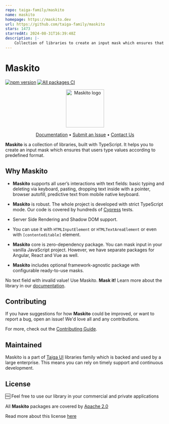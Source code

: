 ```yaml
---
repo: taiga-family/maskito
name: maskito
homepage: https://maskito.dev
url: https://github.com/taiga-family/maskito
stars: 1473
starredAt: 2024-08-31T16:39:48Z
description: |-
    Collection of libraries to create an input mask which ensures that user types value according to predefined format.
---
```


# Maskito

[![npm version](https://img.shields.io/npm/v/@maskito/core.svg)](https://npmjs.com/package/@maskito/core)
[![All packages CI](https://github.com/taiga-family/maskito/actions/workflows/build.yml/badge.svg?branch=main)](https://github.com/taiga-family/maskito/actions/workflows/build.yml)

<p align="center">
    <img src="projects/demo/src/assets/icons/maskito.svg" alt="Maskito logo" height="120px">
</p>

<p align="center">
    <a href="https://maskito.dev">Documentation</a> •
    <a href="https://github.com/taiga-family/maskito/issues/new/choose">Submit an Issue</a> •
    <a href="https://t.me/taiga_ui/10600">Contact Us</a>
</p>

**Maskito** is a collection of libraries, built with TypeScript. It helps you to create an input mask which ensures that
users type values according to predefined format.

## Why Maskito

- **Maskito** supports all user’s interactions with text fields: basic typing and deleting via keyboard, pasting,
  dropping text inside with a pointer, browser autofill, predictive text from mobile native keyboard.

- **Maskito** is robust. The whole project is developed with strict TypeScript mode. Our code is covered by hundreds of
  [Cypress](https://www.cypress.io) tests.

- Server Side Rendering and Shadow DOM support.

- You can use it with `HTMLInputElement` or `HTMLTextAreaElement` or even with `[contenteditable]` element.

- **Maskito** core is zero-dependency package. You can mask input in your vanilla JavaScript project. However, we have
  separate packages for Angular, React and Vue as well.

- **Maskito** includes optional framework-agnostic package with configurable ready-to-use masks.

No text field with invalid value! Use Maskito. **Mask it!** Learn more about the library in our
[documentation](https://maskito.dev).

## Contributing

If you have suggestions for how **Maskito** could be improved, or want to report a bug, open an issue! We'd love all and
any contributions.

For more, check out the [Contributing Guide](CONTRIBUTING.md).

## Maintained

Maskito is a part of [Taiga UI](https://github.com/taiga-family/taiga-ui) libraries family which is backed and used by a
large enterprise. This means you can rely on timely support and continuous development.

## License

🆓 Feel free to use our library in your commercial and private applications

All **Maskito** packages are covered by [Apache 2.0](/LICENSE)

Read more about this license [here](https://choosealicense.com/licenses/apache-2.0/)

